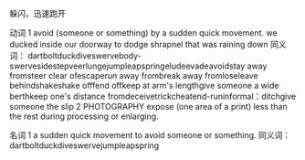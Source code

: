躲闪，迅速跑开

动词
1
avoid (someone or something) by a sudden quick movement.
we ducked inside our doorway to dodge shrapnel that was raining down
同义词：
dartboltduckdiveswervebody-swervesidestepveerlungejumpleapspringeludeevadeavoidstay away fromsteer clear ofescaperun away frombreak away fromloseleave behindshakeshake offfend offkeep at arm's lengthgive someone a wide berthkeep one's distance fromdeceivetrickcheatend-runinformal：ditchgive someone the slip
2
PHOTOGRAPHY
expose (one area of a print) less than the rest during processing or enlarging.

名词
1
a sudden quick movement to avoid someone or something.
同义词：
dartboltduckdiveswervejumpleapspring